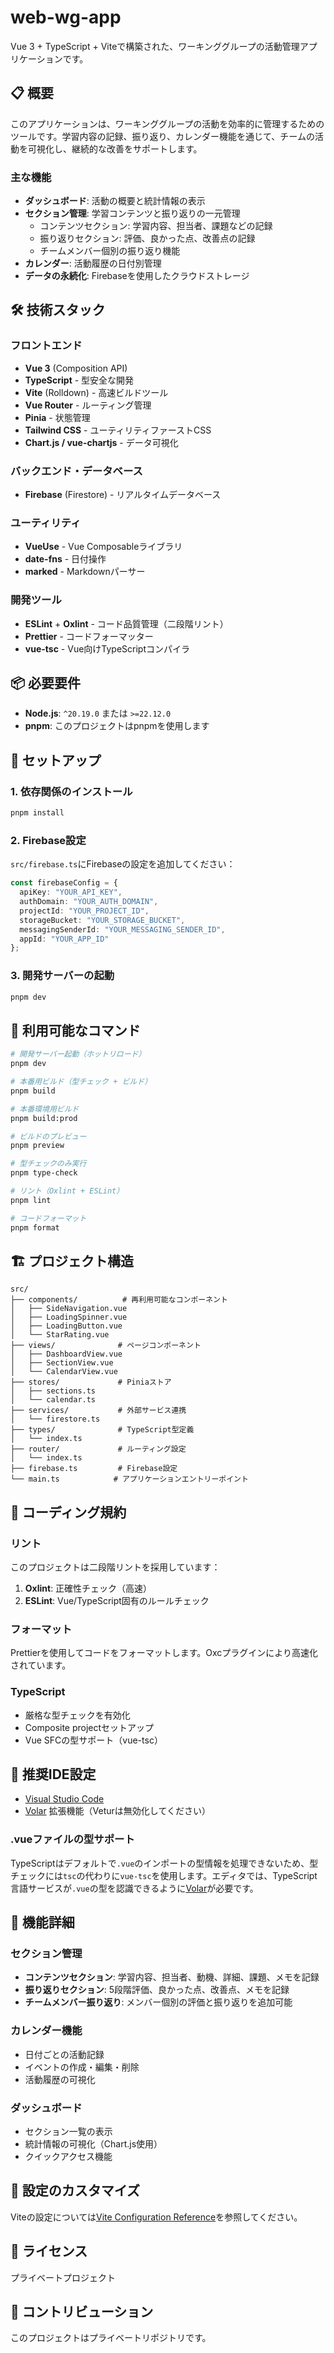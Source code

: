 # web-wg-app

Vue 3 + TypeScript + Viteで構築された、ワーキンググループの活動管理アプリケーションです。

## 📋 概要

このアプリケーションは、ワーキンググループの活動を効率的に管理するためのツールです。学習内容の記録、振り返り、カレンダー機能を通じて、チームの活動を可視化し、継続的な改善をサポートします。

### 主な機能

- **ダッシュボード**: 活動の概要と統計情報の表示
- **セクション管理**: 学習コンテンツと振り返りの一元管理
  - コンテンツセクション: 学習内容、担当者、課題などの記録
  - 振り返りセクション: 評価、良かった点、改善点の記録
  - チームメンバー個別の振り返り機能
- **カレンダー**: 活動履歴の日付別管理
- **データの永続化**: Firebaseを使用したクラウドストレージ

## 🛠 技術スタック

### フロントエンド
- **Vue 3** (Composition API)
- **TypeScript** - 型安全な開発
- **Vite** (Rolldown) - 高速ビルドツール
- **Vue Router** - ルーティング管理
- **Pinia** - 状態管理
- **Tailwind CSS** - ユーティリティファーストCSS
- **Chart.js / vue-chartjs** - データ可視化

### バックエンド・データベース
- **Firebase** (Firestore) - リアルタイムデータベース

### ユーティリティ
- **VueUse** - Vue Composableライブラリ
- **date-fns** - 日付操作
- **marked** - Markdownパーサー

### 開発ツール
- **ESLint** + **Oxlint** - コード品質管理（二段階リント）
- **Prettier** - コードフォーマッター
- **vue-tsc** - Vue向けTypeScriptコンパイラ

## 📦 必要要件

- **Node.js**: `^20.19.0` または `>=22.12.0`
- **pnpm**: このプロジェクトはpnpmを使用します

## 🚀 セットアップ

### 1. 依存関係のインストール

```bash
pnpm install
```

### 2. Firebase設定

`src/firebase.ts`にFirebaseの設定を追加してください：

```typescript
const firebaseConfig = {
  apiKey: "YOUR_API_KEY",
  authDomain: "YOUR_AUTH_DOMAIN",
  projectId: "YOUR_PROJECT_ID",
  storageBucket: "YOUR_STORAGE_BUCKET",
  messagingSenderId: "YOUR_MESSAGING_SENDER_ID",
  appId: "YOUR_APP_ID"
};
```

### 3. 開発サーバーの起動

```bash
pnpm dev
```

## 📝 利用可能なコマンド

```bash
# 開発サーバー起動（ホットリロード）
pnpm dev

# 本番用ビルド（型チェック + ビルド）
pnpm build

# 本番環境用ビルド
pnpm build:prod

# ビルドのプレビュー
pnpm preview

# 型チェックのみ実行
pnpm type-check

# リント（Oxlint + ESLint）
pnpm lint

# コードフォーマット
pnpm format
```

## 🏗 プロジェクト構造

```
src/
├── components/          # 再利用可能なコンポーネント
│   ├── SideNavigation.vue
│   ├── LoadingSpinner.vue
│   ├── LoadingButton.vue
│   └── StarRating.vue
├── views/              # ページコンポーネント
│   ├── DashboardView.vue
│   ├── SectionView.vue
│   └── CalendarView.vue
├── stores/             # Piniaストア
│   ├── sections.ts
│   └── calendar.ts
├── services/           # 外部サービス連携
│   └── firestore.ts
├── types/              # TypeScript型定義
│   └── index.ts
├── router/             # ルーティング設定
│   └── index.ts
├── firebase.ts         # Firebase設定
└── main.ts            # アプリケーションエントリーポイント
```

## 🎨 コーディング規約

### リント
このプロジェクトは二段階リントを採用しています：

1. **Oxlint**: 正確性チェック（高速）
2. **ESLint**: Vue/TypeScript固有のルールチェック

### フォーマット
Prettierを使用してコードをフォーマットします。Oxcプラグインにより高速化されています。

### TypeScript
- 厳格な型チェックを有効化
- Composite projectセットアップ
- Vue SFCの型サポート（vue-tsc）

## 🔗 推奨IDE設定

- [Visual Studio Code](https://code.visualstudio.com/)
- [Volar](https://marketplace.visualstudio.com/items?itemName=Vue.volar) 拡張機能（Veturは無効化してください）

### .vueファイルの型サポート

TypeScriptはデフォルトで`.vue`のインポートの型情報を処理できないため、型チェックには`tsc`の代わりに`vue-tsc`を使用します。エディタでは、TypeScript言語サービスが`.vue`の型を認識できるように[Volar](https://marketplace.visualstudio.com/items?itemName=Vue.volar)が必要です。

## 📖 機能詳細

### セクション管理
- **コンテンツセクション**: 学習内容、担当者、動機、詳細、課題、メモを記録
- **振り返りセクション**: 5段階評価、良かった点、改善点、メモを記録
- **チームメンバー振り返り**: メンバー個別の評価と振り返りを追加可能

### カレンダー機能
- 日付ごとの活動記録
- イベントの作成・編集・削除
- 活動履歴の可視化

### ダッシュボード
- セクション一覧の表示
- 統計情報の可視化（Chart.js使用）
- クイックアクセス機能

## 🔧 設定のカスタマイズ

Viteの設定については[Vite Configuration Reference](https://vite.dev/config/)を参照してください。

## 📄 ライセンス

プライベートプロジェクト

## 🤝 コントリビューション

このプロジェクトはプライベートリポジトリです。
